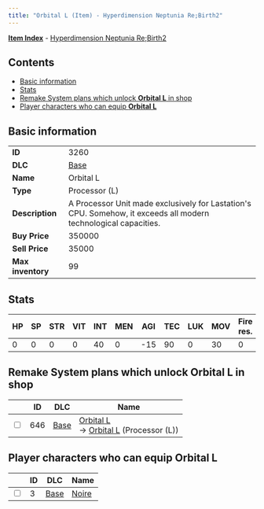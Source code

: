 ```yaml
---
title: "Orbital L (Item) - Hyperdimension Neptunia Re;Birth2"
---
```


[**Item Index**](/neptunia/rb2/item/index.html) - [Hyperdimension Neptunia Re;Birth2](/neptunia/rb2)

## Contents

- [Basic information](#basic-information)
- [Stats](#stats)
- [Remake System plans which unlock **Orbital L** in shop](#remake-system-plans-which-unlock-orbital-l-in-shop)
- [Player characters who can equip **Orbital L**](#player-characters-who-can-equip-orbital-l)

## Basic information

|   |   |
| -- | -- |
| **ID** | 3260 |
| **DLC** | [Base](/neptunia/rb2/dlc/0-base.html) |
| **Name** | Orbital L |
| **Type** | Processor (L) |
| **Description** | A Processor Unit made exclusively for Lastation's CPU. Somehow, it exceeds all modern technological capacities. |
| **Buy Price** | 350000 |
| **Sell Price** | 35000 |
| **Max inventory** | 99 |

## Stats

| HP | SP | STR | VIT | INT | MEN | AGI | TEC | LUK | MOV | Fire res. | Ice res. | Wind res. | Lightning res. |
| -- | -- | --- | --- | --- | --- | --- | --- | --- | --- | --------- | -------- | --------- | -------------- |
| 0 | 0 | 0 | 0 | 40 | 0 | -15 | 90 | 0 | 30 | 0 | 0 | 0 | 0 |

## Remake System plans which unlock **Orbital L** in shop

|    | ID | DLC | Name |
| -- | -- | --- | ---- |
| <input type="checkbox" id="rb2-remake-0-646" class="trackbox" /> | 646 | [Base](/neptunia/rb2/dlc/0-base.html) | [Orbital L](/neptunia/rb2/remake/0-646-orbital-l.html)<br />→ [Orbital L](/neptunia/rb2/item/0-3260-orbital-l.html) (Processor (L)) |

## Player characters who can equip **Orbital L**

|    | ID | DLC | Name |
| -- | -- | --- | ---- |
| <input type="checkbox" id="rb2-player-0-3" class="trackbox" /> | 3 | [Base](/neptunia/rb2/dlc/0-base.html) | [Noire](/neptunia/rb2/player/0-3-noire.html) |